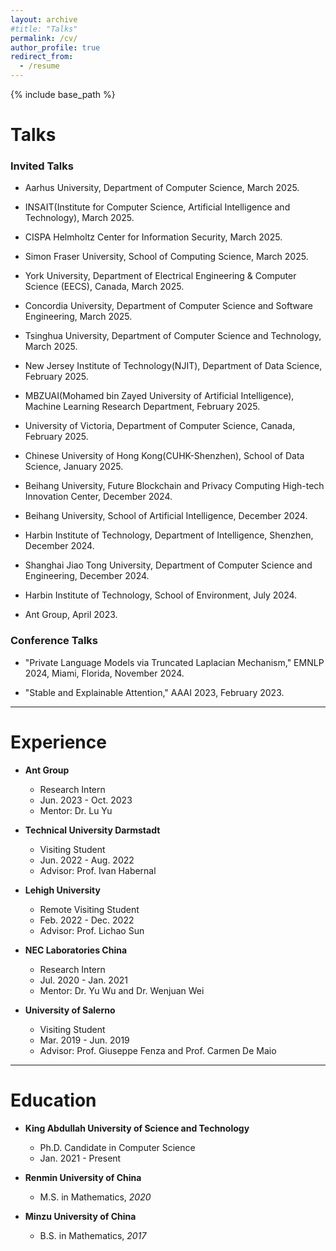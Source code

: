 ```yaml
---
layout: archive
#title: "Talks"
permalink: /cv/
author_profile: true
redirect_from:
  - /resume
---
```


{% include base_path %}


Talks
======

### Invited Talks

* Aarhus University, Department of Computer Science, March 2025.

* INSAIT(Institute for Computer Science, Artificial Intelligence and Technology), March 2025.

* CISPA Helmholtz Center for Information Security, March 2025.

* Simon Fraser University, School of Computing Science, March 2025.

* York University, Department of Electrical Engineering & Computer Science (EECS), Canada, March 2025.

* Concordia University, Department of Computer Science and Software Engineering, March 2025.

* Tsinghua University, Department of Computer Science and Technology, March 2025.

* New Jersey Institute of Technology(NJIT), Department of Data Science, February 2025.

* MBZUAI(Mohamed bin Zayed University of Artificial Intelligence), Machine Learning Research Department, February 2025.

* University of Victoria, Department of Computer Science, Canada, February 2025.

* Chinese University of Hong Kong(CUHK-Shenzhen), School of Data Science, January 2025.

* Beihang University, Future Blockchain and Privacy Computing High-tech Innovation Center, December 2024.

* Beihang University, School of Artificial Intelligence, December 2024.

* Harbin Institute of Technology, Department of Intelligence, Shenzhen, December 2024.

* Shanghai Jiao Tong University, Department of Computer Science and Engineering, December 2024.

* Harbin Institute of Technology, School of Environment, July 2024.

* Ant Group, April 2023.

### Conference Talks

* "Private Language Models via Truncated Laplacian Mechanism," EMNLP 2024, Miami, Florida, November 2024.

* "Stable and Explainable Attention," AAAI 2023, February 2023.

<hr />


Experience
======
* <b>Ant Group</b>
  * Research Intern
  * Jun. 2023 - Oct. 2023
  * Mentor: Dr. Lu Yu

* <b>Technical University Darmstadt</b>
  * Visiting Student
  * Jun. 2022 - Aug. 2022
  * Advisor: Prof. Ivan Habernal

* <b>Lehigh University</b>
  * Remote Visiting Student
  * Feb. 2022 - Dec. 2022
  * Advisor: Prof. Lichao Sun

* <b>NEC Laboratories China</b>
  * Research Intern
  * Jul. 2020 - Jan. 2021
  * Mentor: Dr. Yu Wu and  Dr. Wenjuan Wei

* <b>University of Salerno</b>
  * Visiting Student
  * Mar. 2019 - Jun. 2019
  * Advisor: Prof. Giuseppe Fenza and Prof. Carmen De Maio

<hr />

Education
======
* <b>King Abdullah University of Science and Technology</b>
  * Ph.D. Candidate in Computer Science
  * Jan. 2021 - Present

* <b>Renmin University of China</b>
  * M.S. in Mathematics, <i>2020</i>

* <b>Minzu University of China</b>
  * B.S. in Mathematics, <i>2017</i>
